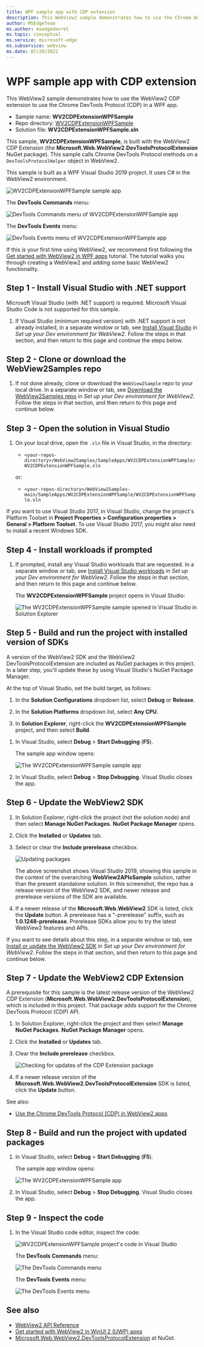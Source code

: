 ```yaml
---
title: WPF sample app with CDP extension
description: This WebView2 sample demonstrates how to use the Chrome DevTools Protocol (CDP) in a WPF app by using the WebView2 CDP extension.
author: MSEdgeTeam
ms.author: msedgedevrel
ms.topic: conceptual
ms.service: microsoft-edge
ms.subservice: webview
ms.date: 07/20/2022
---
```

# WPF sample app with CDP extension

<!-- todo: after copying the "summary / which project/ which lang" info to top of each Sample .md file, merge into here the Readme sections: Prereq, Build. -->
<!-- todo: global: like readmes PR in samples repo, add a tangible representative "finished result" screenshot at top of each sample or getstart. -->

This WebView2 sample demonstrates how to use the WebView2 CDP extension to use the Chrome DevTools Protocol (CDP) in a WPF app.

*  Sample name: **WV2CDPExtensionWPFSample**
*  Repo directory: [WV2CDPExtensionWPFSample](https://github.com/MicrosoftEdge/WebView2Samples/tree/main/SampleApps/WV2CDPExtensionWPFSample)
*  Solution file: **WV2CDPExtensionWPFSample.sln**

This sample, **WV2CDPExtensionWPFSample**, is built with the WebView2 CDP Extension (the **Microsoft.Web.WebView2.DevToolsProtocolExtension** NuGet package).  This sample calls Chrome DevTools Protocol methods on a `DevToolsProtocolHelper` object in WebView2.

This sample is built as a WPF Visual Studio 2019 project.  It uses C# in the WebView2 environment.

![WV2CDPExtensionWPFSample sample app](./wv2cdpextensionwpfsample-images/wv2cdpextensionwpfsample-app-running.png)

The **DevTools Commands** menu:

![DevTools Commands menu of WV2CDPExtensionWPFSample app](./wv2cdpextensionwpfsample-images/devtools-commands-menu.png)

The **DevTools Events** menu:

![DevTools Events menu of WV2CDPExtensionWPFSample app](./wv2cdpextensionwpfsample-images/devtools-events-menu.png)


If this is your first time using WebView2, we recommend first following the [Get started with WebView2 in WPF apps](../get-started/wpf.md) tutorial.  The tutorial walks you through creating a WebView2 and adding some basic WebView2 functionality.


<!-- ====================================================================== -->
## Step 1 - Install Visual Studio with .NET support

<!-- readme said "Prerequisites: Visual Studio with .NET support installed." -->
Microsoft Visual Studio (with .NET support) is required.  Microsoft Visual Studio Code is not supported for this sample.

1. If Visual Studio (minimum required version) with .NET support is not already installed, in a separate window or tab, see [Install Visual Studio](../how-to/machine-setup.md#install-visual-studio) in _Set up your Dev environment for WebView2_.  Follow the steps in that section, and then return to this page and continue the steps below.


<!-- ====================================================================== -->
## Step 2 - Clone or download the WebView2Samples repo

1. If not done already, clone or download the `WebView2Sample` repo to your local drive.  In a separate window or tab, see [Download the WebView2Samples repo](../how-to/machine-setup.md#download-the-webview2samples-repo) in _Set up your Dev environment for WebView2_.  Follow the steps in that section, and then return to this page and continue below.


<!-- ====================================================================== -->
## Step 3 - Open the solution in Visual Studio

1. On your local drive, open the `.sln` file in Visual Studio, in the directory:

   *  `<your-repos-directory>/WebView2Samples/SampleApps/WV2CDPExtensionWPFSample/WV2CDPExtensionWPFSample.sln`

   or:

   *  `<your-repos-directory>/WebView2Samples-main/SampleApps/WV2CDPExtensionWPFSample/WV2CDPExtensionWPFSample.sln`

If you want to use Visual Studio 2017, in Visual Studio, change the project's Platform Toolset in **Project Properties > Configuration properties > General > Platform Toolset**.
To use Visual Studio 2017, you might also need to install a recent Windows SDK.


<!-- ====================================================================== -->
## Step 4 - Install workloads if prompted

1. If prompted, install any Visual Studio workloads that are requested.  In a separate window or tab, see [Install Visual Studio workloads](../how-to/machine-setup.md#install-visual-studio-workloads) in _Set up your Dev environment for WebView2_.  Follow the steps in that section, and then return to this page and continue below.

   The **WV2CDPExtensionWPFSample** project opens in Visual Studio:

   ![The WV2CDPExtensionWPFSample sample opened in Visual Studio in Solution Explorer](./wv2cdpextensionwpfsample-images/wv2cdpextensionwpfsample-opened.png)


<!-- ====================================================================== -->
## Step 5 - Build and run the project with installed version of SDKs

A version of the WebView2 SDK and the WebView2 DevToolsProtocolExtension are included as NuGet packages in this project.  In a later step, you'll update these by using Visual Studio's NuGet Package Manager.<!-- Right-click the project, and then select **Manage NuGet Packages**. -->

At the top of Visual Studio, set the build target, as follows:

1. In the **Solution Configurations** dropdown list, select **Debug** or **Release**.

1. In the **Solution Platforms** dropdown list, select **Any CPU**.

1. In **Solution Explorer**, right-click the **WV2CDPExtensionWPFSample** project, and then select **Build**.

<!--This builds the project file `WV2CDPExtensionWPFSample.csproj`.readme was missing "WPF" there, vs dir listing; readme said: Build the project file: _WV2CDPExtensionSample.csproj_ -->

1. In Visual Studio, select **Debug** > **Start Debugging** (**F5**).

   The sample app window opens:

   ![The WV2CDPExtensionWPFSample sample app](./wv2cdpextensionwpfsample-images/wv2cdpextensionwpfsample-app-running.png)

1. In Visual Studio, select **Debug** > **Stop Debugging**.  Visual Studio closes the app.


<!-- ====================================================================== -->
## Step 6 - Update the WebView2 SDK

<!-- readme said "Prerequisites: Latest version of our WebView2 SDK, which is included in this project."  doesn't specify "release" or "prerelease" -->
1. In Solution Explorer, right-click the project (not the solution node) and then select **Manage NuGet Packages**.  **NuGet Package Manager** opens.

1. Click the **Installed** or **Updates** tab.

1. Select or clear the **Include prerelease** checkbox.

   ![Updating packages](./wv2cdpextensionwpfsample-images/updating-packages.png)

   The above screenshot shows Visual Studio 2019, showing this sample in the context of the overarching **WebView2APIsSample** solution, rather than the present standalone solution.  In this screenshot, the repo has a release version of the WebView2 SDK, and newer release and prerelease versions of the SDK are available.

1. If a newer release of the **Microsoft.Web.WebView2** SDK is listed, click the **Update** button.  A prerelease has a "-prerelease" suffix, such as **1.0.1248-prerelease**.  Prerelease SDKs allow you to try the latest WebView2 features and APIs.

If you want to see details about this step, in a separate window or tab, see [Install or update the WebView2 SDK](../how-to/machine-setup.md#install-or-update-the-webview2-sdk) in _Set up your Dev environment for WebView2_.  Follow the steps in that section, and then return to this page and continue below.


<!-- ====================================================================== -->
## Step 7 - Update the WebView2 CDP Extension

A prerequisite for this sample is the latest release version of the WebView2 CDP Extension (**Microsoft.Web.WebView2.DevToolsProtocolExtension**), which is included in this project.  That package adds support for the Chrome DevTools Protocol (CDP) API.

<!-- readme said "Prerequisites: Latest release version of our WebView2 CDP Extension, which is included in this project." -->
1. In Solution Explorer, right-click the project and then select **Manage NuGet Packages**.  **NuGet Package Manager** opens.

1. Click the **Installed** or **Updates** tab.

1. Clear the **Include prerelease** checkbox.

   ![Checking for updates of the CDP Extension package](./wv2cdpextensionwpfsample-images/cdp-extension-package.png)

1. If a newer release version of the **Microsoft.Web.WebView2.DevToolsProtocolExtension** SDK is listed, click the **Update** button.

<!-- For more information, see [WebView2 CDP Extension](https://aka.ms/webviewcdpnuget).  todo: 404, ie: defaults to bing -->

See also:
* [Use the Chrome DevTools Protocol (CDP) in WebView2 apps](../how-to/chromium-devtools-protocol.md)


<!-- ====================================================================== -->
## Step 8 - Build and run the project with updated packages

1. In Visual Studio, select **Debug** > **Start Debugging** (**F5**).

   The sample app window opens:

   ![The WV2CDPExtensionWPFSample app](./wv2cdpextensionwpfsample-images/wv2cdpextensionwpfsample-app-running.png)

1. In Visual Studio, select **Debug** > **Stop Debugging**.  Visual Studio closes the app.


<!-- ====================================================================== -->
## Step 9 - Inspect the code

1. In the Visual Studio code editor, inspect the code:

   ![WV2CDPExtensionWPFSample project's code in Visual Studio](./wv2cdpextensionwpfsample-images/wv2cdpextensionwpfsample-code.png)

   The **DevTools Commands** menu:

   ![The DevTools Commands menu](./wv2cdpextensionwpfsample-images/devtools-commands-menu.png)

   The **DevTools Events** menu:

   ![The DevTools Events menu](./wv2cdpextensionwpfsample-images/devtools-events-menu.png)


<!-- ====================================================================== -->
## See also

* [WebView2 API Reference](../webview2-api-reference.md)
* [Get started with WebView2 in WinUI 2 (UWP) apps](../get-started/winui2.md)
* [Microsoft.Web.WebView2.DevToolsProtocolExtension](https://www.nuget.org/packages/Microsoft.Web.WebView2.DevToolsProtocolExtension) at NuGet.
